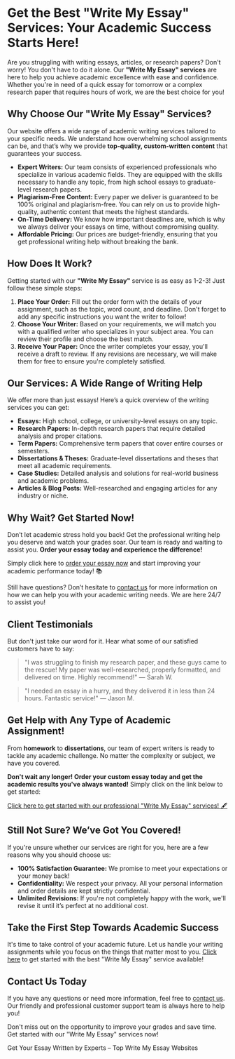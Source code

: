 <h1>Get the Best "Write My Essay" Services: Your Academic Success Starts Here!</h1>

<p>Are you struggling with writing essays, articles, or research papers? Don't worry! You don't have to do it alone. Our <strong>"Write My Essay" services</strong> are here to help you achieve academic excellence with ease and confidence. Whether you're in need of a quick essay for tomorrow or a complex research paper that requires hours of work, we are the best choice for you!</p>

<h2>Why Choose Our "Write My Essay" Services?</h2>

<p>Our website offers a wide range of academic writing services tailored to your specific needs. We understand how overwhelming school assignments can be, and that’s why we provide <strong>top-quality, custom-written content</strong> that guarantees your success.</p>

<ul>
  <li><strong>Expert Writers:</strong> Our team consists of experienced professionals who specialize in various academic fields. They are equipped with the skills necessary to handle any topic, from high school essays to graduate-level research papers.</li>
  <li><strong>Plagiarism-Free Content:</strong> Every paper we deliver is guaranteed to be 100% original and plagiarism-free. You can rely on us to provide high-quality, authentic content that meets the highest standards.</li>
  <li><strong>On-Time Delivery:</strong> We know how important deadlines are, which is why we always deliver your essays on time, without compromising quality.</li>
  <li><strong>Affordable Pricing:</strong> Our prices are budget-friendly, ensuring that you get professional writing help without breaking the bank.</li>
</ul>

<h2>How Does It Work?</h2>

<p>Getting started with our <strong>"Write My Essay"</strong> service is as easy as 1-2-3! Just follow these simple steps:</p>

<ol>
  <li><strong>Place Your Order:</strong> Fill out the order form with the details of your assignment, such as the topic, word count, and deadline. Don't forget to add any specific instructions you want the writer to follow!</li>
  <li><strong>Choose Your Writer:</strong> Based on your requirements, we will match you with a qualified writer who specializes in your subject area. You can review their profile and choose the best match.</li>
  <li><strong>Receive Your Paper:</strong> Once the writer completes your essay, you'll receive a draft to review. If any revisions are necessary, we will make them for free to ensure you're completely satisfied.</li>
</ol>

<h2>Our Services: A Wide Range of Writing Help</h2>

<p>We offer more than just essays! Here’s a quick overview of the writing services you can get:</p>

<ul>
  <li><strong>Essays:</strong> High school, college, or university-level essays on any topic.</li>
  <li><strong>Research Papers:</strong> In-depth research papers that require detailed analysis and proper citations.</li>
  <li><strong>Term Papers:</strong> Comprehensive term papers that cover entire courses or semesters.</li>
  <li><strong>Dissertations & Theses:</strong> Graduate-level dissertations and theses that meet all academic requirements.</li>
  <li><strong>Case Studies:</strong> Detailed analysis and solutions for real-world business and academic problems.</li>
  <li><strong>Articles & Blog Posts:</strong> Well-researched and engaging articles for any industry or niche.</li>
</ul>

<h2>Why Wait? Get Started Now!</h2>

<p>Don’t let academic stress hold you back! Get the professional writing help you deserve and watch your grades soar. Our team is ready and waiting to assist you. <strong>Order your essay today and experience the difference!</strong></p>

<p>Simply click here to <a href="https://tinyurl.com/topessay?keyword=write+my+essay+websites">order your essay now</a> and start improving your academic performance today! 📚</p>

<p>Still have questions? Don’t hesitate to <a href="https://tinyurl.com/topessay?keyword=write+my+essay+websites">contact us</a> for more information on how we can help you with your academic writing needs. We are here 24/7 to assist you!</p>

<h2>Client Testimonials</h2>

<p>But don't just take our word for it. Hear what some of our satisfied customers have to say:</p>

<blockquote>
  <p>"I was struggling to finish my research paper, and these guys came to the rescue! My paper was well-researched, properly formatted, and delivered on time. Highly recommend!" — Sarah W.</p>
</blockquote>

<blockquote>
  <p>"I needed an essay in a hurry, and they delivered it in less than 24 hours. Fantastic service!" — Jason M.</p>
</blockquote>

<h2>Get Help with Any Type of Academic Assignment!</h2>

<p>From <strong>homework</strong> to <strong>dissertations</strong>, our team of expert writers is ready to tackle any academic challenge. No matter the complexity or subject, we have you covered.</p>

<p><strong>Don't wait any longer! Order your custom essay today and get the academic results you've always wanted!</strong> Simply click on the link below to get started:</p>

<p><a href="https://tinyurl.com/topessay?keyword=write+my+essay+websites">Click here to get started with our professional "Write My Essay" services! 🖋️</a></p>

<h2>Still Not Sure? We’ve Got You Covered!</h2>

<p>If you're unsure whether our services are right for you, here are a few reasons why you should choose us:</p>

<ul>
  <li><strong>100% Satisfaction Guarantee:</strong> We promise to meet your expectations or your money back!</li>
  <li><strong>Confidentiality:</strong> We respect your privacy. All your personal information and order details are kept strictly confidential.</li>
  <li><strong>Unlimited Revisions:</strong> If you're not completely happy with the work, we'll revise it until it’s perfect at no additional cost.</li>
</ul>

<h2>Take the First Step Towards Academic Success</h2>

<p>It's time to take control of your academic future. Let us handle your writing assignments while you focus on the things that matter most to you. <a href="https://tinyurl.com/topessay?keyword=write+my+essay+websites">Click here</a> to get started with the best "Write My Essay" service available!</p>

<h2>Contact Us Today</h2>

<p>If you have any questions or need more information, feel free to <a href="https://tinyurl.com/topessay?keyword=write+my+essay+websites">contact us</a>. Our friendly and professional customer support team is always here to help you!</p>

<p>Don't miss out on the opportunity to improve your grades and save time. Get started with our "Write My Essay" services now!</p>
Get Your Essay Written by Experts – Top Write My Essay Websites
